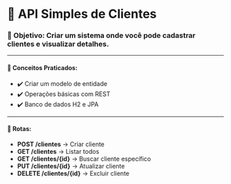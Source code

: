 # 🔹 API Simples de Clientes

### 📌 Objetivo: Criar um sistema onde você pode cadastrar clientes e visualizar detalhes.

***

#### 📌 Conceitos Praticados:
* ✔️ Criar um modelo de entidade 
* ✔️ Operações básicas com REST 
* ✔️ Banco de dados H2 e JPA

***

#### 📌 Rotas:

* **POST /clientes** → Criar cliente  
* **GET /clientes** → Listar todos  
* **GET /clientes/{id}** → Buscar cliente específico  
* **PUT /clientes/{id}** → Atualizar cliente  
* **DELETE /clientes/{id}** → Excluir cliente  